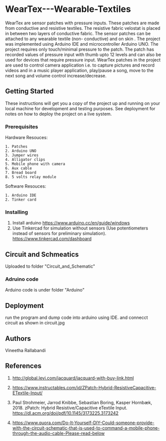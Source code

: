 # WearTex---Wearable-Textiles
WearTex are sensor patches with pressure inputs. These patches are made from conductive and resistive textiles. The resistive fabric velostat is placed in between two layers of conductive fabric. The sensor patches can be attached to any wearable textile (non- conductive) and on skin	. The project was implemented using Arduino IDE and microcontroller Arduino UNO.
The project requires only touch/minimal pressure to the patch. The patch has recorded values of pressure input with thumb upto 12 levels and can also be used for devices that require pressure input. WearTex patches in the project are used to control camera application i.e. to capture pictures and record videos and in a music player application, play/pause a song, move to the next song and volume control increase/decrease. 

## Getting Started

These instructions will get you a copy of the project up and running on your local machine for development and testing purposes. See deployment for notes on how to deploy the project on a live system.

### Prerequisites
Hardware Resouces:

```
1. Patches
2. Arduino UNO
3. Jumper wires
4. Alligator clips
5. Mobile phone with camera
6. Aux cable
7. Bread board
8. 5 volts relay module
```

Software Resouces:

```
1. Arduino IDE
2. Tinker card
```
### Installing
1. Install arduino 
https://www.arduino.cc/en/guide/windows
2. Use Tinkercad for simulation without sensors (Use potentiometers instead of sensors for preliminary simulation).
https://www.tinkercad.com/dashboard

## Circuit and Schmeatics
Uploaded to folder "Circuit_and_Schematic"

### Adruino code
Arduino code is under folder "Arduino"


## Deployment
run the program and dump code into arduino using IDE.
and connecct circuit as shown in circuit.jpg 


## Authors

Vineetha Rallabandi

## References

1. http://global.levi.com/jacquard/jacquard-with-buy-link.html

2. https://www.instructables.com/id/ZPatch-Hybrid-ResistiveCapacitive-ETextile-Input/

3. Paul Strohmeier, Jarrod Knibbe, Sebastian Boring, Kasper Hornbæk, 2018. zPatch: Hybrid Resistive/Capacitive eTextile Input.
     https://dl.acm.org/doi/pdf/10.1145/3173225.3173242
4. https://www.quora.com/Do-It-Yourself-DIY-Could-someone-provide-with-the-circuit-schematic-that-is-used-to-command-a-mobile-phone-through-the-audio-cable-Please-read-below
